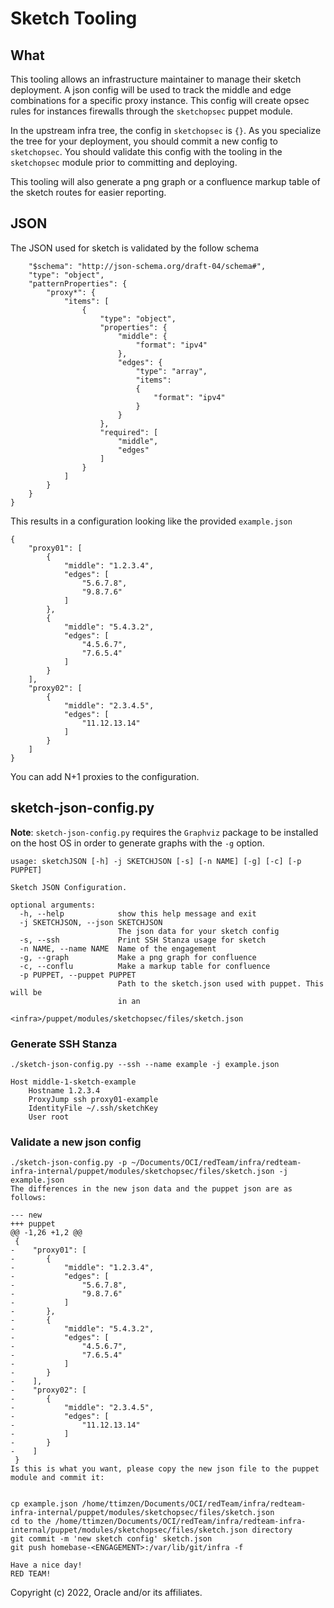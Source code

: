 # Sketch Tooling

## What

This tooling allows an infrastructure maintainer to manage their sketch deployment. A json config will be used to track the middle and edge combinations for a specific proxy instance. This config will create opsec rules for instances firewalls through the `sketchopsec` puppet module.

In the upstream infra tree, the config in `sketchopsec` is `{}`. As you specialize the tree for your deployment, you should commit a new config to `sketchopsec`. You should validate this config with the tooling in the `sketchopsec` module prior to committing and deploying.

This tooling will also generate a png graph or a confluence markup table of the sketch routes for easier reporting.

## JSON

The JSON used for sketch is validated by the follow schema

```
    "$schema": "http://json-schema.org/draft-04/schema#",
    "type": "object",
    "patternProperties": {
        "proxy*": {
            "items": [
                {
                    "type": "object",
                    "properties": {
                        "middle": {
                            "format": "ipv4"
                        },
                        "edges": {
                            "type": "array",
                            "items":
                            {
                                "format": "ipv4"
                            }
                        }
                    },
                    "required": [
                        "middle",
                        "edges"
                    ]
                }
            ]
        }
    }
}
```

This results in a configuration looking like the provided `example.json`

```
{
    "proxy01": [
        {
            "middle": "1.2.3.4",
            "edges": [
                "5.6.7.8",
                "9.8.7.6"
            ]
        },
        {
            "middle": "5.4.3.2",
            "edges": [
                "4.5.6.7",
                "7.6.5.4"
            ]
        }
    ],
    "proxy02": [
        {
            "middle": "2.3.4.5",
            "edges": [
                "11.12.13.14"
            ]
        }
    ]
}
```

You can add N+1 proxies to the configuration.

## sketch-json-config.py

**Note**: `sketch-json-config.py` requires the `Graphviz` package to be installed on the host OS in order to generate graphs 
with the `-g` option.

```
usage: sketchJSON [-h] -j SKETCHJSON [-s] [-n NAME] [-g] [-c] [-p PUPPET]

Sketch JSON Configuration.

optional arguments:
  -h, --help            show this help message and exit
  -j SKETCHJSON, --json SKETCHJSON
                        The json data for your sketch config
  -s, --ssh             Print SSH Stanza usage for sketch
  -n NAME, --name NAME  Name of the engagement
  -g, --graph           Make a png graph for confluence
  -c, --conflu          Make a markup table for confluence
  -p PUPPET, --puppet PUPPET
                        Path to the sketch.json used with puppet. This will be
                        in an
                        <infra>/puppet/modules/sketchopsec/files/sketch.json
```

### Generate SSH Stanza

```
./sketch-json-config.py --ssh --name example -j example.json

Host middle-1-sketch-example
    Hostname 1.2.3.4
    ProxyJump ssh proxy01-example
    IdentityFile ~/.ssh/sketchKey
    User root
```

### Validate a new json config

```
./sketch-json-config.py -p ~/Documents/OCI/redTeam/infra/redteam-infra-internal/puppet/modules/sketchopsec/files/sketch.json -j example.json
The differences in the new json data and the puppet json are as follows:

--- new
+++ puppet
@@ -1,26 +1,2 @@
 {
-    "proxy01": [
-       {
-           "middle": "1.2.3.4",
-           "edges": [
-               "5.6.7.8",
-               "9.8.7.6"
-           ]
-       },
-       {
-           "middle": "5.4.3.2",
-           "edges": [
-               "4.5.6.7",
-               "7.6.5.4"
-           ]
-       }
-    ],
-    "proxy02": [
-       {
-           "middle": "2.3.4.5",
-           "edges": [
-               "11.12.13.14"
-           ]
-       }
-    ]
 }
Is this is what you want, please copy the new json file to the puppet module and commit it:


cp example.json /home/ttimzen/Documents/OCI/redTeam/infra/redteam-infra-internal/puppet/modules/sketchopsec/files/sketch.json
cd to the /home/ttimzen/Documents/OCI/redTeam/infra/redteam-infra-internal/puppet/modules/sketchopsec/files/sketch.json directory
git commit -m 'new sketch config' sketch.json
git push homebase-<ENGAGEMENT>:/var/lib/git/infra -f

Have a nice day!
RED TEAM!
```

Copyright (c) 2022, Oracle and/or its affiliates.

